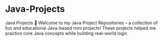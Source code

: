 # Java-Projects
Java Projects 🚀
Welcome to my Java Project Repositories – a collection of fun and educational Java-based mini projects! These projects helped me practice core Java concepts while building real-world logic.
